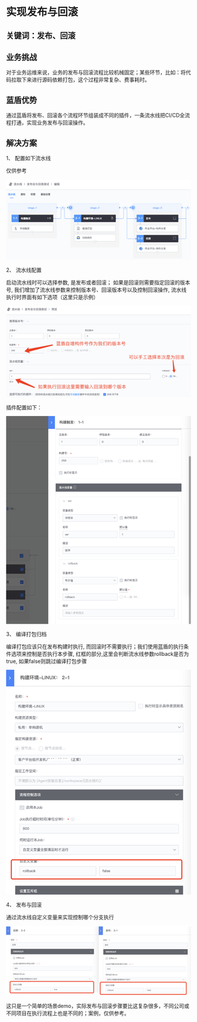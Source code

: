 # 实现发布与回滚


## 关键词：发布、回滚 <a id="&#x51C6;&#x5907;&#x4E8B;&#x9879;"></a>

## 业务挑战 <a id="&#x51C6;&#x5907;&#x4E8B;&#x9879;"></a>

对于业务运维来说，业务的发布与回滚流程比较机械固定；某些环节，比如：将代码拉取下来进行源码依赖打包，这个过程非常复杂、费事耗时。

## 蓝盾优势 <a id="&#x51C6;&#x5907;&#x4E8B;&#x9879;"></a>

通过蓝盾将发布、回滚各个流程环节组装成不同的插件，一条流水线把CI/CD全流程打通，实现业务发布与回滚操作。

## 解决方案 <a id="&#x51C6;&#x5907;&#x4E8B;&#x9879;"></a>

1、 配置如下流水线

仅供参考


![&#x56FE;1](../../../assets/scene-Implement-publishing-rollback-a.png)

2、   流水线配置

启动流水线时可以选择参数, 是发布或者回滚； 如果是回滚则需要指定回滚的版本号, 我们增加了流水线参数来控制版本号、回滚版本号以及控制回滚操作, 流水线执行时界面有如下选项（这里只是示例）


![&#x56FE;1](../../../assets/scene-Implement-publishing-rollback-b.png)

插件配置如下：

![&#x56FE;1](../../../assets/scene-Implement-publishing-rollback-c.png)

3、 编译打包归档

编译打包应该只在发布构建时执行, 而回滚时不需要执行；我们使用蓝盾的执行条件选项来控制是否执行本步骤, 红框的部分,这里会判断流水线参数rollback是否为true, 如果false则跳过编译打包步骤


![&#x56FE;1](../../../assets/scene-Implement-publishing-rollback-d.png)

4、  发布与回滚

通过流水线自定义变量来实现控制哪个分支执行


![&#x56FE;1](../../../assets/scene-Implement-publishing-rollback-e.png)

这只是一个简单的场景demo，实际发布与回滚步骤要比这复杂很多，不同公司或不同项目在执行流程上也是不同的；案例，仅供参考。

